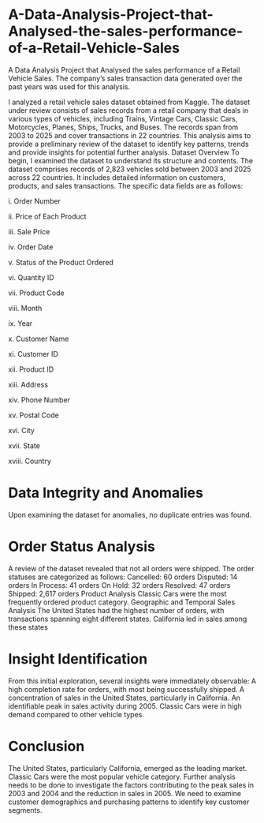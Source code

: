 # A-Data-Analysis-Project-that-Analysed-the-sales-performance-of-a-Retail-Vehicle-Sales
A Data Analysis Project that Analysed  the sales performance of a Retail Vehicle Sales. The company’s sales transaction data generated over the past years was used for this  analysis.

 I analyzed a retail vehicle sales dataset obtained from Kaggle. The dataset under review consists of sales records from a retail company that deals in various types of vehicles, including Trains, Vintage Cars, Classic Cars, Motorcycles, Planes, Ships, Trucks, and Buses. The records span from 2003 to 2025 and cover transactions in 22 countries. This analysis aims to provide a preliminary review of the dataset to identify key patterns, trends and provide insights for potential further analysis.
Dataset Overview
To begin, I examined the dataset to understand its structure and contents. The dataset comprises records of 2,823 vehicles sold between 2003 and 2025 across 22 countries. It includes detailed information on customers, products, and sales transactions. The specific data fields are as follows:


i.	Order Number

ii.	 Price of Each Product

iii.	Sale Price

iv.	Order Date

v.	Status of the Product Ordered

vi.	Quantity ID

vii.	Product Code

viii.	Month

ix.	Year

x.	Customer Name

xi.	Customer ID

xii.	Product ID

xiii.	Address

xiv.	Phone Number

xv.	Postal Code

xvi.	City

xvii.	State

xviii.	Country
# Data Integrity and Anomalies
Upon examining the dataset for anomalies, no duplicate entries was found.
# Order Status Analysis
A review of the dataset revealed that not all orders were shipped. The order statuses are categorized as follows:
Cancelled: 60 orders
Disputed: 14 orders
In Process: 41 orders
On Hold: 32 orders
Resolved: 47 orders
Shipped: 2,617 orders
Product Analysis
Classic Cars were the most frequently ordered product category. 
Geographic and Temporal Sales Analysis
The United States had the highest number of orders, with transactions spanning eight different states. California led in sales among these states
# Insight Identification
From this initial exploration, several insights were immediately observable:
A high completion rate for orders, with most being successfully shipped.
A concentration of sales in the United States, particularly in California.
An identifiable peak in sales activity during 2005.
Classic Cars were in high demand compared to other vehicle types.

# Conclusion
The United States, particularly California, emerged as the leading market. Classic Cars were the most popular vehicle category. Further analysis needs to be done to investigate the factors contributing to the peak sales in 2003 and 2004 and the reduction in sales in 2005. We need to examine customer demographics and purchasing patterns to identify key customer segments.
